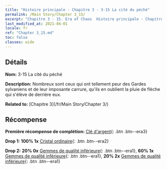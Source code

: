 ```yaml
---
title: "Histoire principale - Chapitre 3 - 3-15 La cité du péché"
permalink: /Main Story/Chapter 3_15/
excerpt: "Chapitre 3 - 15. Era of Chaos  Histoire principale - Chapitre 3_15. 3-15 La cité du péché"
last_modified_at: 2021-04-01
locale: fr
ref: "Chapter 3_15.md"
toc: false
classes: wide
---
```


## Détails

 **Nom:** 3-15 La cité du péché

 **Description:** Nombreux sont ceux qui ont tellement peur des Gardes sylvaniens et de leur imposante carrure, qu'ils en oublient la pluie de flèche qui s'élève de derrière eux.

 **Related to:** [Chapitre 3](/fr/Main Story/Chapter 3/)

## Récompense

 **Première récompense de complétion:** [Clé d'argent](/fr/Items/con_693/){: .btn .btn--era3}

 **Drop 1:** **100% 1x** [Cristal ordinaire](/fr/Items/mat_11/){: .btn .btn--era2}

 **Drop 2:** **20% 0x** [Gemmes de qualité inférieure](/fr/Items/mat_4/){: .btn .btn--era1}, **60% 1x** [Gemmes de qualité inférieure](/fr/Items/mat_4/){: .btn .btn--era1}, **20% 2x** [Gemmes de qualité inférieure](/fr/Items/mat_4/){: .btn .btn--era1}

